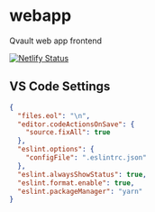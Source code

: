 # webapp
Qvault web app frontend

[![Netlify Status](https://api.netlify.com/api/v1/badges/1e61fa8a-eb49-4d5b-96e0-b1696a617e58/deploy-status)](https://app.netlify.com/sites/qvaultclassroom/deploys)

## VS Code Settings

```json
{
  "files.eol": "\n",
  "editor.codeActionsOnSave": {
    "source.fixAll": true
  },
  "eslint.options": {
    "configFile": ".eslintrc.json"
  },
  "eslint.alwaysShowStatus": true,
  "eslint.format.enable": true,
  "eslint.packageManager": "yarn"
}
```
